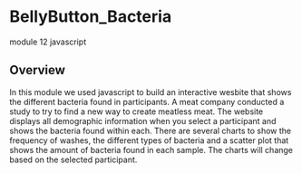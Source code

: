 # BellyButton_Bacteria
module 12 javascript


## Overview

In this module we used javascript to build an interactive wesbite that shows the different bacteria found in participants. A meat company conducted a study to try to find a new way to create meatless meat. The website displays all demographic information when you select a participant and shows the bacteria found within each.  There are several charts to show the frequency of washes, the different types of bacteria and a scatter plot that shows the amount of bacteria found in each sample. The charts will change based on the selected participant.
